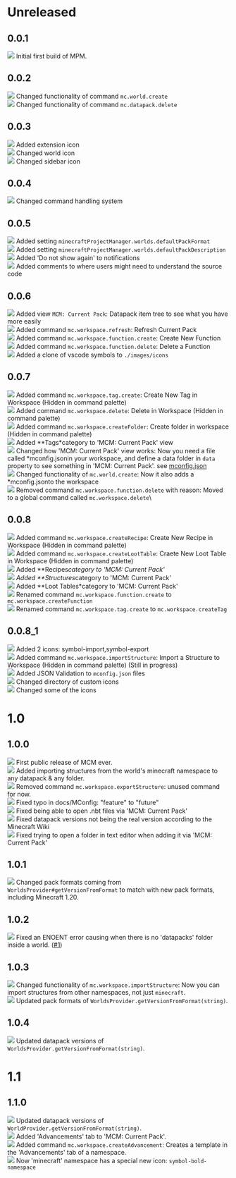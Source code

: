 # Unreleased

## 0.0.1
![](https://raw.githubusercontent.com/efekos/efekos/main/icons/symbol-dot.svg) Initial first build of MPM.

## 0.0.2

![](https://raw.githubusercontent.com/efekos/efekos/main/icons/symbol-change.svg) Changed functionality of command `mc.world.create`\
![](https://raw.githubusercontent.com/efekos/efekos/main/icons/symbol-change.svg) Changed functionality of command `mc.datapack.delete`

## 0.0.3

![](https://raw.githubusercontent.com/efekos/efekos/main/icons/symbol-plus.svg) Added extension icon\
![](https://raw.githubusercontent.com/efekos/efekos/main/icons/symbol-change.svg) Changed world icon\
![](https://raw.githubusercontent.com/efekos/efekos/main/icons/symbol-change.svg) Changed sidebar icon

## 0.0.4

![](https://raw.githubusercontent.com/efekos/efekos/main/icons/symbol-change.svg) Changed command handling system

## 0.0.5

![](https://raw.githubusercontent.com/efekos/efekos/main/icons/symbol-plus.svg) Added setting `minecraftProjectManager.worlds.defaultPackFormat`\
![](https://raw.githubusercontent.com/efekos/efekos/main/icons/symbol-plus.svg) Added setting `minecraftProjectManager.worlds.defaultPackDescription`\
![](https://raw.githubusercontent.com/efekos/efekos/main/icons/symbol-plus.svg) Added 'Do not show again' to notifications\
![](https://raw.githubusercontent.com/efekos/efekos/main/icons/symbol-plus.svg) Added comments to where users might need to understand the source code 

## 0.0.6

![](https://raw.githubusercontent.com/efekos/efekos/main/icons/symbol-plus.svg) Added view `MCM: Current Pack`: Datapack item tree to see what you have more easily\
![](https://raw.githubusercontent.com/efekos/efekos/main/icons/symbol-plus.svg) Added command `mc.workspace.refresh`: Refresh Current Pack\
![](https://raw.githubusercontent.com/efekos/efekos/main/icons/symbol-plus.svg) Added command `mc.workspace.function.create`: Create New Function\
![](https://raw.githubusercontent.com/efekos/efekos/main/icons/symbol-plus.svg) Added command `mc.workspace.function.delete`: Delete a Function\
![](https://raw.githubusercontent.com/efekos/efekos/main/icons/symbol-plus.svg) Added a clone of vscode symbols to `./images/icons`

## 0.0.7

![](https://raw.githubusercontent.com/efekos/efekos/main/icons/symbol-plus.svg) Added command `mc.workspace.tag.create`: Create New Tag in Workspace (Hidden in command palette)\
![](https://raw.githubusercontent.com/efekos/efekos/main/icons/symbol-plus.svg) Added command `mc.workspace.delete`: Delete in Workspace (Hidden in command palette)\
![](https://raw.githubusercontent.com/efekos/efekos/main/icons/symbol-plus.svg) Added command `mc.workspace.createFolder`: Create folder in workspace (Hidden in command palette)\
![](https://raw.githubusercontent.com/efekos/efekos/main/icons/symbol-plus.svg) Added **Tags*category to 'MCM: Current Pack' view\
![](https://raw.githubusercontent.com/efekos/efekos/main/icons/symbol-change.svg) Changed how 'MCM: Current Pack' view works: Now you need a file called *mconfig.jsonin your workspace, and define a data folder in `data` property to see something in 'MCM: Current Pack'. see [mconfig.json](./docs/mconfig.md)\
![](https://raw.githubusercontent.com/efekos/efekos/main/icons/symbol-change.svg) Changed functionality of `mc.world.create`: Now it also adds a *mconfig.jsonto the workspace\
![](https://raw.githubusercontent.com/efekos/efekos/main/icons/symbol-deleted.svg) Removed command `mc.workspace.function.delete` with reason: Moved to a global command called `mc.workspace.delete`\

## 0.0.8
![](https://raw.githubusercontent.com/efekos/efekos/main/icons/symbol-plus.svg) Added command `mc.workspace.createRecipe`: Create New Recipe in Workspace (Hidden in command palette)\
![](https://raw.githubusercontent.com/efekos/efekos/main/icons/symbol-plus.svg) Added command `mc.workspace.createLootTable`: Craete New Loot Table in Workspace (Hidden in command palette)\
![](https://raw.githubusercontent.com/efekos/efekos/main/icons/symbol-plus.svg) Added **Recipes*category to 'MCM: Current Pack' \
![](https://raw.githubusercontent.com/efekos/efekos/main/icons/symbol-plus.svg) Added **Structures*category to 'MCM: Current Pack' \
![](https://raw.githubusercontent.com/efekos/efekos/main/icons/symbol-plus.svg) Added **Loot Tables*category to 'MCM: Current Pack' \
![](https://raw.githubusercontent.com/efekos/efekos/main/icons/symbol-change.svg) Renamed command `mc.workspace.function.create` to `mc.workspace.createFunction`\
![](https://raw.githubusercontent.com/efekos/efekos/main/icons/symbol-change.svg) Renamed command `mc.workspace.tag.create` to `mc.workspace.createTag`

## 0.0.8_1
![](https://raw.githubusercontent.com/efekos/efekos/main/icons/symbol-plus.svg) Added 2 icons: symbol-import,symbol-export\
![](https://raw.githubusercontent.com/efekos/efekos/main/icons/symbol-plus.svg) Added command `mc.workspace.importStructure`: Import a Structure to Workspace (Hidden in command palette) (Still in progress)\
![](https://raw.githubusercontent.com/efekos/efekos/main/icons/symbol-plus.svg) Added JSON Validation to `mconfig.json` files\
![](https://raw.githubusercontent.com/efekos/efekos/main/icons/symbol-change.svg) Changed directory of custom icons\
![](https://raw.githubusercontent.com/efekos/efekos/main/icons/symbol-change.svg) Changed some of the icons

# 1.0

## 1.0.0

![](https://raw.githubusercontent.com/efekos/efekos/main/icons/symbol-dot.svg) First public release of MCM ever.\
![](https://raw.githubusercontent.com/efekos/efekos/main/icons/symbol-plus.svg) Added importing structures from the world's minecraft namespace to any datapack & any folder.\
![](https://raw.githubusercontent.com/efekos/efekos/main/icons/symbol-deleted.svg) Removed command `mc.workspace.exportStructure`: unused command for now.\
![](https://raw.githubusercontent.com/efekos/efekos/main/icons/symbol-fix.svg) Fixed typo in docs/MConfig: "feature" to "future"\
![](https://raw.githubusercontent.com/efekos/efekos/main/icons/symbol-fix.svg) Fixed being able to open .nbt files via 'MCM: Current Pack'\
![](https://raw.githubusercontent.com/efekos/efekos/main/icons/symbol-fix.svg) Fixed datapack versions not being the real version according to the Minecraft Wiki\
![](https://raw.githubusercontent.com/efekos/efekos/main/icons/symbol-fix.svg) Fixed trying to open a folder in text editor when adding it via 'MCM: Current Pack' 

## 1.0.1

![](https://raw.githubusercontent.com/efekos/efekos/main/icons/symbol-change.svg) Changed pack formats coming from `WorldsProvider#getVersionFromFormat` to match with new pack formats, including Minecraft 1.20.

## 1.0.2

![](https://raw.githubusercontent.com/efekos/efekos/main/icons/symbol-fix.svg) Fixed an ENOENT error causing when there is no 'datapacks' folder inside a world. ([#1](https://github.com/efekos/minecraft-project-manager/issues/1))

## 1.0.3

![](https://raw.githubusercontent.com/efekos/efekos/main/icons/symbol-change.svg) Changed functionality of `mc.workspace.importStructure`: Now you can import structures from other namespaces, not just `minecraft`.\
![](https://raw.githubusercontent.com/efekos/efekos/main/icons/symbol-dot.svg) Updated pack formats of `WorldsProvider.getVersionFromFormat(string)`.

## 1.0.4

![](https://raw.githubusercontent.com/efekos/efekos/main/icons/symbol-dot.svg) Updated datapack versions of `WorldsProvider.getVersionFromFormat(string)`.

# 1.1

## 1.1.0

![](https://raw.githubusercontent.com/efekos/efekos/main/icons/symbol-dot.svg) Updated datapack versions of `WorldProvider.getVersionFromFormat(string)`.\
![](https://raw.githubusercontent.com/efekos/efekos/main/icons/symbol-plus.svg) Added 'Advancements' tab to 'MCM: Current Pack'.\
![](https://raw.githubusercontent.com/efekos/efekos/main/icons/symbol-plus.svg) Added command `mc.workspace.createAdvancement`: Creates a template in the 'Advancements' tab of a namespace.\
![](https://raw.githubusercontent.com/efekos/efekos/main/icons/symbol-dot.svg) Now 'minecraft' namespace has a special new icon: `symbol-bold-namespace`